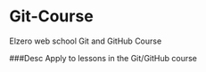 # Git-Course
Elzero web school Git and GitHub Course

###Desc
Apply to lessons in the Git/GitHub  course
